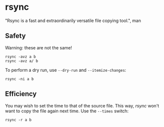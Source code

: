 # rsync

"Rsync is a fast and extraordinarily versatile file copying tool.", man

## Safety

Warning: these are not the same!
```shell
rsync -avz a b
rsync -avz a/ b
```

To perform a dry run, use `--dry-run` and `--itemize-changes`:
```shell
rsync -ni a b
```

## Efficiency

You may wish to set the time to that of the source file.
This way, *rsync* won't want to copy the file again next time.
Use the `--times` switch:
```shell
rsync -r a b
```
